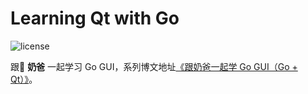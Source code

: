 # Learning Qt with Go

![license](https://img.shields.io/github/license/mashape/apistatus.svg)

跟 **奶爸** 一起学习 Go GUI，系列博文地址[《跟奶爸一起学 Go GUI（Go + Qt）》](https://www.lifelonglearning.cc/p179_go-qt.html)。
